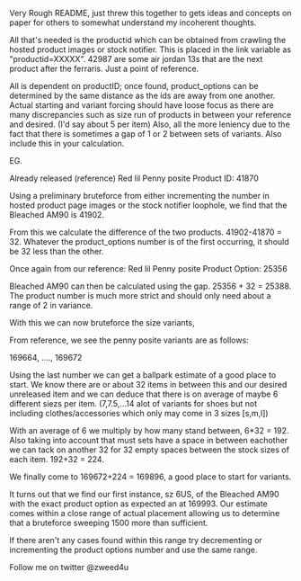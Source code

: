 Very Rough README,
just threw this together to gets ideas and concepts on paper for others to somewhat understand my incoherent thoughts.


All that's needed is the productid which can be obtained from crawling the hosted product images or stock notifier. This is placed in the link variable as "productid=XXXXX". 42987 are some air jordan 13s that are the next product after the ferraris. Just a point of reference.

All is dependent on productID; once found, product_options can be determined by the same distance as the ids are away from one another. Actual starting and variant forcing should have loose focus as there are many discrepancies such as size run of products in between your reference and desired. (I'd say about 5 per item) Also, all the more leniency due to the fact that there is sometimes a gap of 1 or 2 between sets of variants. Also include this in your calculation.




EG.

Already released (reference)
Red lil Penny posite
Product ID: 41870

Using a preliminary bruteforce from either incrementing the number in hosted product page images or the stock notifier loophole, we find that the Bleached AM90 is 41902.


From this we calculate the difference of the two products.
41902-41870 = 32.
Whatever the product_options number is of the first occurring, it should be 32 less than the other.

Once again from our reference:
Red lil Penny posite
Product Option: 25356

Bleached AM90 can then be calculated using the gap.
25356 + 32 = 25388. The product number is much more strict and should only need about a range of 2 in variance.

With this we can now bruteforce the size variants,

From reference, we see the penny posite variants are as follows:

169664, ...., 169672

Using the last number we can get a ballpark estimate of a good place to start. We know there are or about 32 items in between this and our desired unreleased item and we can deduce that there is on average of maybe 6 different siezs per item. (7,7.5,...14 alot of variants for shoes but not including clothes/accessories which only may come in 3 sizes [s,m,l])

With an average of 6 we multiply by how many stand between, 
6*32 = 192. Also taking into account that must sets have a space in between eachother we can tack on another 32 for 32 empty spaces between the stock sizes of each item. 192+32 =
224.

We finally come to 169672+224 = 169896, a good place to start for variants. 

It turns out that we find our first instance, sz 6US, of the Bleached AM90 with the exact product option as expected an at 169993. Our estimate comes within a close range of actual placement allowing us to determine that a bruteforce sweeping 1500 more than sufficient. 

If there aren't any cases found within this range try decrementing or incrementing the product options number and use the same range. 



Follow me on twitter @zweed4u
